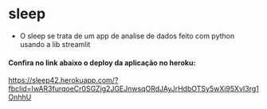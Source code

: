 # sleep
- O sleep se trata de um app de analise de dados feito com python usando a lib streamlit 


#### Confira no link abaixo o deploy da aplicação no heroku:
https://sleep42.herokuapp.com/?fbclid=IwAR3furqoeCr0SGZjg2JGEJnwsqORdJAyJrHdbOTSy5wXi95XvI3rg1OnhhU
